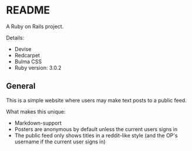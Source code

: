 # README

A Ruby on Rails project. 

Details: 
* Devise
* Redcarpet
* Bulma CSS
* Ruby version: 3.0.2

## General

This is a simple website where users may make text posts to a public feed.

What makes this unique:
- Markdown-support
- Posters are anonymous by default unless the current users signs in
- The public feed only shows titles in a reddit-like style (and the OP's username if the current user signs in)
